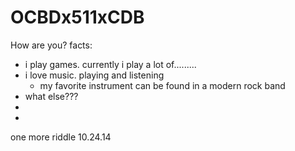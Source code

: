 OCBDx511xCDB
============

How are you?
facts:
- i play games. currently i play a lot of.........
- i love music. playing and listening
  - my favorite instrument can be found in a modern rock band
- what else???
- 
-

one more riddle 10.24.14
